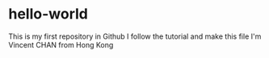 # hello-world
This is my first repository in Github
I follow the tutorial and make this file
I'm Vincent CHAN from Hong Kong
